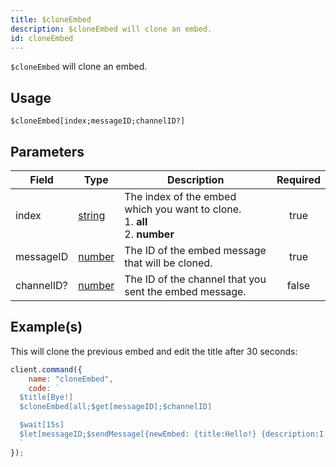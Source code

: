```yaml
---
title: $cloneEmbed
description: $cloneEmbed will clone an embed.
id: cloneEmbed
---
```


`$cloneEmbed` will clone an embed.

## Usage

```aoi
$cloneEmbed[index;messageID;channelID?]
```

## Parameters

| Field      | Type                                                                                                | Description                                                                              | Required |
| ---------- | --------------------------------------------------------------------------------------------------- | ---------------------------------------------------------------------------------------- | :------: |
| index      | [string](https://developer.mozilla.org/en-US/docs/Web/JavaScript/Reference/Global_Objects/String)   | The index of the embed which you want to clone. <br /> 1. **all** <br /> 2. **number**   |   true   |
| messageID  | [number](https://developer.mozilla.org/en-US/docs/Web/JavaScript/Reference/Global_Objects/Number)   | The ID of the embed message that will be cloned.                                         |   true   |
| channelID? | [number](https://developer.mozilla.org/en-US/docs/Web/JavaScript/Reference/Global_Objects/Number)   | The ID of the channel that you sent the embed message.                                   |   false  |


## Example(s)

This will clone the previous embed and edit the title after 30 seconds:

```javascript
client.command({
    name: "cloneEmbed",
    code: `
  $title[Bye!]
  $cloneEmbed[all;$get[messageID];$channelID]

  $wait[15s]
  $let[messageID;$sendMessage[{newEmbed: {title:Hello!} {description:I'll edit this message in 15 seconds.}};true]]
  `
});
```
